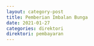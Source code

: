 ```yaml
---
layout: category-post
title: Pemberian Imbalan Bunga
date: 2021-01-27
categories: direktori
direktori: pembayaran
---
```

